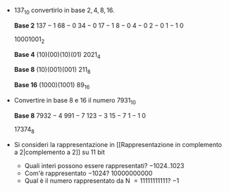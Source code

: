 - $137_{10}$  convertirlo in base $2, 4, 8, 16$.
	
	**Base 2**
	$137 - 1$
	$68 - 0$
	$34 - 0$
	$17 - 1$
	$8 - 0$
	$4 - 0$
	$2 - 0$
	$1 - 1$
	$0$

	$10001001_2$

	**Base 4**
	$(10)(00)(10)(01)$
	$2021_4$

	**Base 8**
	$(10)(001)(001)$
	$211_8$

	**Base 16**
	$(1000)(1001)$
	$89_{16}$

- Convertire in base $8$ e $16$ il numero $7931_10$

	**Base 8**
	$7932 - 4$
	$991 - 7$
	$123 - 3$
	$15 - 7$
	$1 - 1$
	$0$

	$17374_8$

- Si consideri la rappresentazione in [[Rappresentazione in complemento a 2|complemento a 2]] su $11$ bit
	- Quali interi possono essere rappresentati? $-1024..1023$
	- Com'è rappresentato $-1024$? $10000000000$
	- Qual è il numero rappresentato da N $= 11111111111$? $-1$